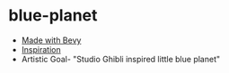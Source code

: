 # blue-planet

- [Made with Bevy](https://bevyengine.org/)
- [Inspiration](https://www.youtube.com/watch?v=BFld4EBO2RE)
- Artistic Goal- "Studio Ghibli inspired little blue planet"
  